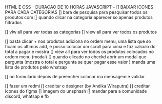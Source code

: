 
HTML E CSS - DURACAO DE 10 HORAS
JAVASCRIPT - 
[] BAIXAR ICONES PARA CADA CATEGORIAS
[] bara de pesquisa para pesquisar todos os produtos com
[] quando clicar na categoria aparecer so  apenas produtos filtrados

[] viw all para ver  todas as categorias 
[] view all para ver todos os produtos


[] basta clicar + nos produtos adiciona no ordem menu, uma lista que so ficam os ultimos add, e
posso colocar um scroll para cima e faz calculo do total a pagar e mostra
[] view all para ver todos os produtos colocados no ordem menu (modal)
[] quando clicado no checkd abrir um modal que pergunta (mostra o total e pergunta se quer pagar esse valor ) manda uma lista de produtos pelo whatsap


[] no formulario depois de preencher  colocar ma mensagem e validar


[] fazer um redmi
[] creditar o designer  (by Andika Wiraputra) 
[] creditar icones do figma
[] imagem do unsphash 
[] mandar para a comunidade discord, whatsap e fb
